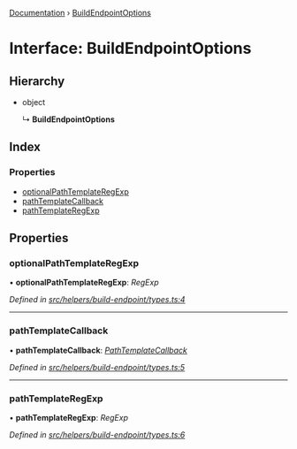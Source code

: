 [Documentation](../README.md) › [BuildEndpointOptions](buildendpointoptions.md)

# Interface: BuildEndpointOptions

## Hierarchy

* object

  ↳ **BuildEndpointOptions**

## Index

### Properties

* [optionalPathTemplateRegExp](buildendpointoptions.md#optionalpathtemplateregexp)
* [pathTemplateCallback](buildendpointoptions.md#pathtemplatecallback)
* [pathTemplateRegExp](buildendpointoptions.md#pathtemplateregexp)

## Properties

###  optionalPathTemplateRegExp

• **optionalPathTemplateRegExp**: *RegExp*

*Defined in [src/helpers/build-endpoint/types.ts:4](https://github.com/badbatch/getta/blob/03b4939/src/helpers/build-endpoint/types.ts#L4)*

___

###  pathTemplateCallback

• **pathTemplateCallback**: *[PathTemplateCallback](../README.md#pathtemplatecallback)*

*Defined in [src/helpers/build-endpoint/types.ts:5](https://github.com/badbatch/getta/blob/03b4939/src/helpers/build-endpoint/types.ts#L5)*

___

###  pathTemplateRegExp

• **pathTemplateRegExp**: *RegExp*

*Defined in [src/helpers/build-endpoint/types.ts:6](https://github.com/badbatch/getta/blob/03b4939/src/helpers/build-endpoint/types.ts#L6)*
